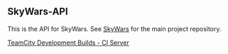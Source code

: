 SkyWars-API
---

This is the API for SkyWars. See [SkyWars](https://github.com/SkyWars/SkyWars) for the main project repository.

[TeamCity Development Builds - CI Server](http://d.nlmc.pw/SkyWarsParent_SkyWarsApi)
